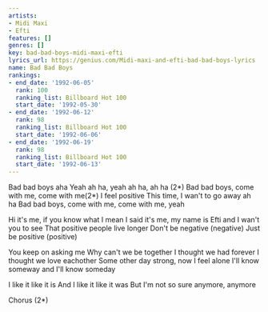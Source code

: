 ```yaml
---
artists:
- Midi Maxi
- Efti
features: []
genres: []
key: bad-bad-boys-midi-maxi-efti
lyrics_url: https://genius.com/Midi-maxi-and-efti-bad-bad-boys-lyrics
name: Bad Bad Boys
rankings:
- end_date: '1992-06-05'
  rank: 100
  ranking_list: Billboard Hot 100
  start_date: '1992-05-30'
- end_date: '1992-06-12'
  rank: 98
  ranking_list: Billboard Hot 100
  start_date: '1992-06-06'
- end_date: '1992-06-19'
  rank: 98
  ranking_list: Billboard Hot 100
  start_date: '1992-06-13'
---
```

Bad bad boys aha
Yeah ah ha, yeah ah ha, ah ha (2*)
Bad bad boys, come with me, come with me(2*)
I feel positive
This time, I wan't to go away ah ha
Bad bad boys, come with me, come with me, yeah

Hi it's me, if you know what I mean
I said it's me, my name is Efti and I wan't you to see
That positive people live longer
Don't be negative (negative)
Just be positive (positive)


You keep on asking me
Why can't we be together
I thought we had forever
I thought we love eachother
Some other day strong, now I feel alone
I'll know someway and I'll know someday


I like it like it is
And I like it like it was
But I'm not so sure anymore, anymore

Chorus (2*)
